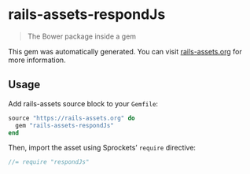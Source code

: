 # rails-assets-respondJs

> The Bower package inside a gem

This gem was automatically generated. You can visit [rails-assets.org](https://rails-assets.org) for more information.

## Usage

Add rails-assets source block to your `Gemfile`:

```ruby
source "https://rails-assets.org" do
  gem "rails-assets-respondJs"
end

```

Then, import the asset using Sprockets’ `require` directive:

```js
//= require "respondJs"
```
